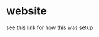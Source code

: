 # website

see this [link](https://gohugo.io/hosting-and-deployment/hosting-on-github/) for how this was setup
